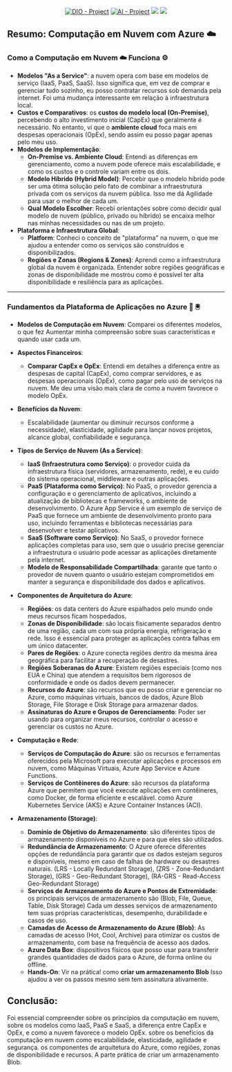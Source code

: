 <p align="center">
<a href="https://dio.me/"><img src="https://img.shields.io/badge/DIO-Project-FED564?logo=codewars" alt="DIO - Project"></a>
<a href="https://en.wikipedia.org/wiki/Artificial_intelligence"><img src="https://img.shields.io/badge/AI-Project-FED564?logo=openai" alt="AI - Project"></a>
<a href="https://markdownlivepreview.com/" title="Vá para a página inicial do Editor"><img src="https://img.shields.io/badge/Markdown-%23000000.svg?logo=markdown&logoColor=white"></a>
<a href="https://azure.microsoft.com/pt-br/" title="Azure"><img src="https://custom-icon-badges.demolab.com/badge/Microsoft%20Azure-0089D6?logo=msazure&logoColor=white"></a>

## Resumo: Computação em Nuvem com Azure ☁️

### Como a Computação em Nuvem ☁️ Funciona ⚙️

  * **Modelos "As a Service"**: a nuvem opera com base em modelos de serviço (IaaS, PaaS, SaaS). Isso significa que, em vez de comprar e gerenciar tudo sozinho, eu posso contratar recursos sob demanda pela internet. Foi uma mudança interessante em relação à infraestrutura local.
  * **Custos e Comparativos**: os **custos do modelo local (On-Premise)**, percebendo o alto investimento inicial (CapEx) que geralmente é necessário. No entanto, vi que o **ambiente cloud** foca mais em despesas operacionais (OpEx), sendo assim eu posso pagar apenas pelo meu uso.
* **Modelos de Implementação**:
    * **On-Premise vs. Ambiente Cloud**: Entendi as diferenças em gerenciamento, como a nuvem pode oferece mais escalabilidade, e como os custos e o controle variam entre os dois.
    * **Modelo Híbrido (Hybrid Model)**: Percebir que o modelo híbrido pode ser uma ótima solução pelo fato de combinar a infraestrutura privada com os serviços da nuvem pública. Isso me dá Agilidade para usar o melhor de cada um.
    * **Qual Modelo Escolher**: Recebi orientações sobre como decidir qual modelo de nuvem (público, privado ou híbrido) se encaixa melhor nas minhas necessidades ou nas de um projeto.
* **Plataforma e Infraestrutura Global**:
    * **Platform**: Conheci o conceito de "plataforma" na nuvem, o que me ajudou a entender como os serviços são construídos e disponibilizados.
    * **Regiões e Zonas (Regions & Zones)**: Aprendi como a infraestrutura global da nuvem é organizada. Entender sobre regiões geográficas e zonas de disponibilidade me mostrou como é possível ter alta disponibilidade e resiliência para as aplicações.

---

### Fundamentos da Plataforma de Aplicações no Azure 🚀 🖲

* **Modelos de Computação em Nuvem**:  Comparei os diferentes modelos, o que fez Aumentar minha compreensão sobre suas características e quando usar cada um.
* **Aspectos Financeiros**:
    * **Comparar CapEx e OpEx**: Entendi em detalhes a diferença entre as despesas de capital (CapEx), como comprar servidores, e as despesas operacionais (OpEx), como pagar pelo uso de serviços na nuvem. Me deu uma visão mais clara de como a nuvem favorece o modelo OpEx.
* **Benefícios da Nuvem**:
    *  Escalabilidade (aumentar ou diminuir recursos conforme a necessidade), elasticidade, agilidade para lançar novos projetos, alcance global, confiabilidade e segurança.
    
* **Tipos de Serviço de Nuvem (As a Service)**:
    * **IaaS (Infraestrutura como Serviço)**:  o provedor cuida da infraestrutura física (servidores, armazenamento, rede), e eu cuido do sistema operacional, middleware e outras aplicações.
    * **PaaS (Plataforma como Serviço)**: No PaaS, o provedor gerencia a configuração e o gerenciamento de aplicativos, incluindo a atualização de bibliotecas e frameworks, o ambiente de desenvolvimento. O Azure App Service é um exemplo de serviço de PaaS que fornece um ambiente de desenvolvimento pronto para uso, incluindo ferramentas e bibliotecas necessárias para desenvolver e testar aplicativos.
    * **SaaS (Software como Serviço)**: No SaaS, o provedor fornece aplicações completas para uso, sem que o usuário precise gerenciar a infraestrutura o usuário pode acessar as aplicações diretamente pela internet.
    * **Modelo de Responsabilidade Compartilhada**: garante que tanto o provedor de nuvem quanto o usuário estejam comprometidos em manter a segurança e disponibilidade dos dados e aplicativos.
* **Componentes de Arquitetura do Azure**:
    * **Regiões**: os data centers do Azure espalhados pelo mundo onde meus recursos ficam hospedados.
    * **Zonas de Disponibilidade**: são locais fisicamente separados dentro de uma região, cada um com sua própria energia, refrigeração e rede. Isso é essencial para proteger as aplicações contra falhas em um único datacenter.
    * **Pares de Regiões**:  o Azure conecta regiões dentro da mesma área geográfica para facilitar a recuperação de desastres.
    * **Regiões Soberanas do Azure**:  Existem regiões especiais (como nos EUA e China) que atendem a requisitos bem rigorosos de conformidade e onde os dados devem permanecer.
    * **Recursos do Azure**: são recursos que eu posso criar e gerenciar no Azure, como máquinas virtuais, bancos de dados, Azure Blob Storage, File Storage e Disk Storage para armazenar dados.
    * **Assinaturas do Azure e Grupos de Gerenciamento**: Poder ser usando para organizar meus recursos, controlar o acesso e gerenciar os custos no Azure.
* **Computação e Rede**:
    * **Serviços de Computação do Azure**: são os recursos e ferramentas oferecidos pela Microsoft para executar aplicações e processos em nuvem, como Máquinas Virtuais, Azure App Service e Azure Functions.
    * **Serviços de Contêineres do Azure**: são recursos da plataforma Azure que permitem que você execute aplicações em contêineres, como Docker, de forma eficiente e escalável. como Azure Kubernetes Service (AKS) e Azure Container Instances (ACI).
* **Armazenamento (Storage)**:
    * **Domínio de Objetivo do Armazenamento**: são  diferentes tipos de armazenamento disponíveis no Azure e para que eles são utilizados.
    * **Redundância de Armazenamento**: O Azure oferece diferentes opções de redundância para garantir que os dados estejam seguros e disponíveis, mesmo em caso de falhas de hardware ou desastres naturais. (LRS - Locally Redundant Storage), (ZRS - Zone-Redundant Storage), (GRS - Geo-Redundant Storage), (RA-GRS - Read-Access Geo-Redundant Storage)
    * **Serviços de Armazenamento do Azure e Pontos de Extremidade**: os principais serviços de armazenamento são (Blob, File, Queue, Table, Disk Storage) Cada um desses serviços de armazenamento tem suas próprias características, desempenho, durabilidade e casos de uso.
    * **Camadas de Acesso de Armazenamento do Azure (Blob)**: As camadas de acesso (Hot, Cool, Archive) para otimizar os custos de armazenamento, com base na frequência de acesso aos dados.
    * **Azure Data Box**:  dispositivos físicos que posso usar para transferir grandes quantidades de dados para o Azure, de forma online ou offline.
    * **Hands-On**: Vir na prática! como **criar um armazenamento Blob** Isso ajudou a ver os passos mesmo sem tem assinatura ativamente.
      
## Conclusão:

Foi essencial compreender sobre os princípios da computação em nuvem, sobre os modelos como IaaS, PaaS e SaaS, a diferença entre CapEx e OpEx, e como a nuvem favorece o modelo OpEx. sobre os benefícios da computação em nuvem como escalabilidade, elasticidade, agilidade e segurança. os componentes de arquitetura do Azure, como regiões, zonas de disponibilidade e recursos. A parte prática de criar um armazenamento Blob.
